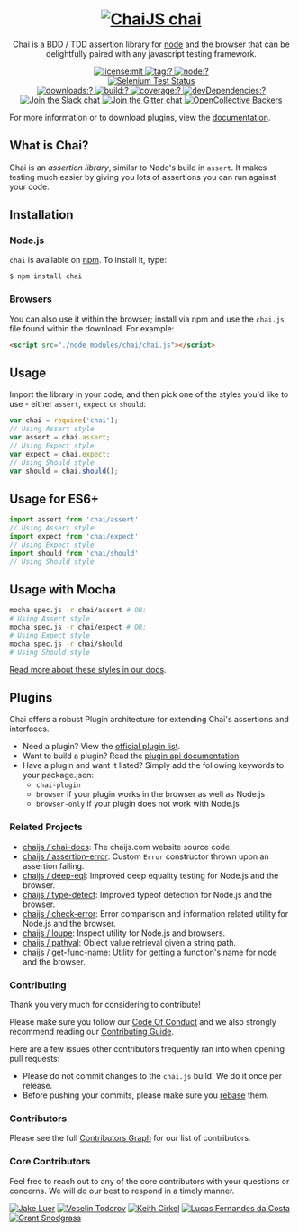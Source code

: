 <h1 align=center>
  <a href="http://chaijs.com" title="Chai Documentation">
    <img alt="ChaiJS" src="http://chaijs.com/img/chai-logo.png"/> chai
  </a>
</h1>

<p align=center>
  Chai is a BDD / TDD assertion library for <a href="http://nodejs.org">node</a> and the browser that can be delightfully paired with any javascript testing framework.
</p>

<p align=center>
  <a href="./LICENSE">
    <img
      alt="license:mit"
      src="https://img.shields.io/badge/license-mit-green.svg?style=flat-square"
    />
  </a>
  <a href="https://github.com/chaijs/chai/releases">
    <img
      alt="tag:?"
      src="https://img.shields.io/github/tag/chaijs/chai.svg?style=flat-square"
    />
  </a>
  <a href="https://www.npmjs.com/packages/chai">
    <img
      alt="node:?"
      src="https://img.shields.io/badge/node-%3E=0.10-blue.svg?style=flat-square"
    />
  </a>
  <br/>
  <a href="https://saucelabs.com/u/chaijs">
    <img
      alt="Selenium Test Status"
      src="https://saucelabs.com/browser-matrix/chaijs.svg"
    />
  </a>
  <br/>
  <a href="https://www.npmjs.com/packages/chai">
    <img
      alt="downloads:?"
      src="https://img.shields.io/npm/dm/chai.svg?style=flat-square"
    />
  </a>
  <a href="https://travis-ci.org/chaijs/chai">
    <img
      alt="build:?"
      src="https://img.shields.io/travis/chaijs/chai/master.svg?style=flat-square"
    />
  </a>
  <a href="https://coveralls.io/r/chaijs/chai">
    <img
      alt="coverage:?"
      src="https://img.shields.io/coveralls/chaijs/chai/master.svg?style=flat-square"
    />
  </a>
  <a href="">
    <img
      alt="devDependencies:?"
      src="https://img.shields.io/david/chaijs/chai.svg?style=flat-square"
    />
  </a>
  <br/>
  <a href="https://chai-slack.herokuapp.com/">
    <img
      alt="Join the Slack chat"
      src="https://img.shields.io/badge/slack-join%20chat-E2206F.svg?style=flat-square"
    />
  </a>
  <a href="https://gitter.im/chaijs/chai">
    <img
      alt="Join the Gitter chat"
      src="https://img.shields.io/badge/gitter-join%20chat-D0104D.svg?style=flat-square"
    />
  </a>
  <a href="https://opencollective.com/chaijs">
    <img
      alt="OpenCollective Backers"
      src="https://opencollective.com/chaijs/backers/badge.svg?style=flat-square"
    />
  </a>
</p>

For more information or to download plugins, view the [documentation](http://chaijs.com).

## What is Chai?

Chai is an _assertion library_, similar to Node's build in `assert`. It makes testing much easier by giving you lots of assertions you can run against your code.

## Installation

### Node.js

`chai` is available on [npm](http://npmjs.org). To install it, type:

    $ npm install chai

### Browsers

You can also use it within the browser; install via npm and use the `chai.js` file found within the download. For example:

```html
<script src="./node_modules/chai/chai.js"></script>
```

## Usage

Import the library in your code, and then pick one of the styles you'd like to use - either `assert`, `expect` or `should`:

```js
var chai = require('chai');
// Using Assert style
var assert = chai.assert;
// Using Expect style
var expect = chai.expect;
// Using Should style
var should = chai.should();
```

## Usage for ES6+

```js
import assert from 'chai/assert'
// Using Assert style
import expect from 'chai/expect'
// Using Expect style
import should from 'chai/should'
// Using Should style
```

## Usage with Mocha

```bash
mocha spec.js -r chai/assert # OR:
# Using Assert style
mocha spec.js -r chai/expect # OR:
# Using Expect style
mocha spec.js -r chai/should
# Using Should style
```

[Read more about these styles in our docs](http://chaijs.com/guide/styles/).

## Plugins

Chai offers a robust Plugin architecture for extending Chai's assertions and interfaces.

- Need a plugin? View the [official plugin list](http://chaijs.com/plugins).
- Want to build a plugin? Read the [plugin api documentation](http://chaijs.com/guide/plugins/).
- Have a plugin and want it listed? Simply add the following keywords to your package.json:
  -  `chai-plugin`
  -  `browser` if your plugin works in the browser as well as Node.js
  -  `browser-only` if your plugin does not work with Node.js

### Related Projects

- [chaijs / chai-docs](https://github.com/chaijs/chai-docs): The chaijs.com website source code.
- [chaijs / assertion-error](https://github.com/chaijs/assertion-error): Custom `Error` constructor thrown upon an assertion failing.
- [chaijs / deep-eql](https://github.com/chaijs/deep-eql): Improved deep equality testing for Node.js and the browser.
- [chaijs / type-detect](https://github.com/chaijs/type-detect): Improved typeof detection for Node.js and the browser.
- [chaijs / check-error](https://github.com/chaijs/check-error): Error comparison and information related utility for Node.js and the browser.
- [chaijs / loupe](https://github.com/chaijs/loupe): Inspect utility for Node.js and browsers.
- [chaijs / pathval](https://github.com/chaijs/pathval): Object value retrieval given a string path.
- [chaijs / get-func-name](https://github.com/chaijs/get-func-name): Utility for getting a function's name for node and the browser.

### Contributing

Thank you very much for considering to contribute!

Please make sure you follow our [Code Of Conduct](https://github.com/chaijs/chai/blob/master/CODE_OF_CONDUCT.md) and we also strongly recommend reading our [Contributing Guide](https://github.com/chaijs/chai/blob/master/CONTRIBUTING.md).

Here are a few issues other contributors frequently ran into when opening pull requests:

- Please do not commit changes to the `chai.js` build. We do it once per release.
- Before pushing your commits, please make sure you [rebase](https://github.com/chaijs/chai/blob/master/CONTRIBUTING.md#pull-requests) them.

### Contributors

Please see the full
[Contributors Graph](https://github.com/chaijs/chai/graphs/contributors) for our
list of contributors.

### Core Contributors

Feel free to reach out to any of the core contributors with your questions or
concerns. We will do our best to respond in a timely manner.

[![Jake Luer](https://avatars3.githubusercontent.com/u/58988?v=3&s=50)](https://github.com/logicalparadox)
[![Veselin Todorov](https://avatars3.githubusercontent.com/u/330048?v=3&s=50)](https://github.com/vesln)
[![Keith Cirkel](https://avatars3.githubusercontent.com/u/118266?v=3&s=50)](https://github.com/keithamus)
[![Lucas Fernandes da Costa](https://avatars3.githubusercontent.com/u/6868147?v=3&s=50)](https://github.com/lucasfcosta)
[![Grant Snodgrass](https://avatars3.githubusercontent.com/u/17260989?v=3&s=50)](https://github.com/meeber)
